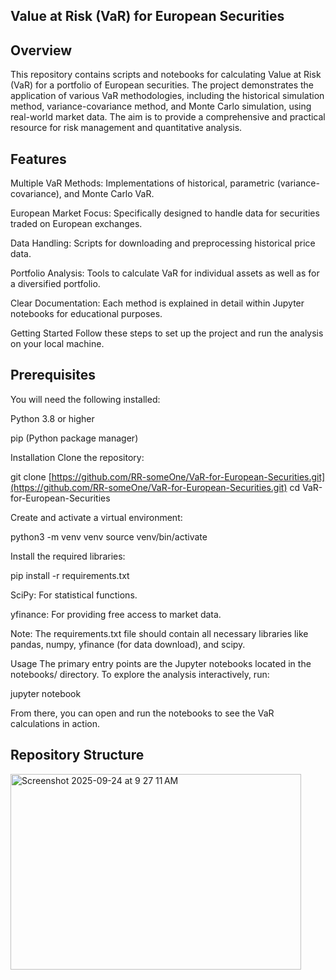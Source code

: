 ## Value at Risk (VaR) for European Securities

## Overview
This repository contains scripts and notebooks for calculating Value at Risk (VaR) for a portfolio of European securities. The project demonstrates the application of various VaR methodologies, including the historical simulation method, variance-covariance method, and Monte Carlo simulation, using real-world market data. The aim is to provide a comprehensive and practical resource for risk management and quantitative analysis.

## Features
Multiple VaR Methods: Implementations of historical, parametric (variance-covariance), and Monte Carlo VaR.

European Market Focus: Specifically designed to handle data for securities traded on European exchanges.

Data Handling: Scripts for downloading and preprocessing historical price data.

Portfolio Analysis: Tools to calculate VaR for individual assets as well as for a diversified portfolio.

Clear Documentation: Each method is explained in detail within Jupyter notebooks for educational purposes.

Getting Started
Follow these steps to set up the project and run the analysis on your local machine.

## Prerequisites
You will need the following installed:

Python 3.8 or higher

pip (Python package manager)

Installation
Clone the repository:

git clone [https://github.com/RR-someOne/VaR-for-European-Securities.git](https://github.com/RR-someOne/VaR-for-European-Securities.git)
cd VaR-for-European-Securities

Create and activate a virtual environment:

python3 -m venv venv
source venv/bin/activate

Install the required libraries:

pip install -r requirements.txt

SciPy: For statistical functions.

yfinance: For providing free access to market data.

Note: The requirements.txt file should contain all necessary libraries like pandas, numpy, yfinance (for data download), and scipy.

Usage
The primary entry points are the Jupyter notebooks located in the notebooks/ directory. To explore the analysis interactively, run:

jupyter notebook

From there, you can open and run the notebooks to see the VaR calculations in action.

## Repository Structure

<img width="465" height="313" alt="Screenshot 2025-09-24 at 9 27 11 AM" src="https://github.com/user-attachments/assets/d6929275-854c-456b-a005-f420b4d43449" />
